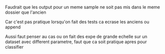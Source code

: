 Faudrait que les output pour un meme sample ne soit pas mis dans le meme dossier que l'ancien

Car c'est pas pratique lorsqu'on fait des tests ca ecrase les anciens ou append

Aussi faut penser au cas ou on fait des expe de grande echelle sur un dataset avec different parametre, faut que ca soit pratique apres pour classifier

